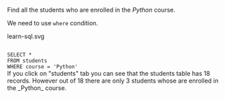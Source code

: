 Find all the students who are enrolled in the _Python_ course.

We need to use `where` condition.

<Image>learn-sql.svg</Image>

<Editor lang="sql" dbName="students1.db">
<code>
SELECT *
FROM students
WHERE course = 'Python'
</code>
</Editor>If you click on "students" tab you can see that the students table has 18 records.
However out of 18 there are only 3 students whose are enrolled in the _Python_ course.
